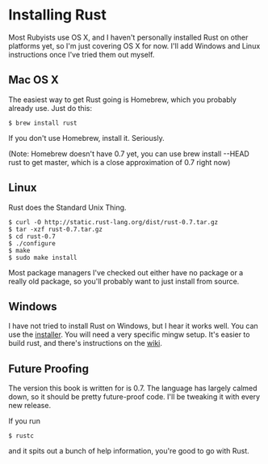 Installing Rust
===============

Most Rubyists use OS X, and I haven't personally installed Rust on other
platforms yet, so I'm just covering OS X for now. I'll add Windows and
Linux instructions once I've tried them out myself.

Mac OS X
--------

The easiest way to get Rust going is Homebrew, which you probably
already use. Just do this:

    $ brew install rust

If you don't use Homebrew, install it. Seriously.

(Note: Homebrew doesn't have 0.7 yet, you can use
brew install --HEAD rust to get master, which is a close approximation
of 0.7 right now)

Linux
-----

Rust does the Standard Unix Thing.

    $ curl -O http://static.rust-lang.org/dist/rust-0.7.tar.gz
    $ tar -xzf rust-0.7.tar.gz
    $ cd rust-0.7
    $ ./configure
    $ make
    $ sudo make install

Most package managers I've checked out either have no package or a
really old package, so you'll probably want to just install from source.

Windows
-------

I have not tried to install Rust on Windows, but I hear it works well.
You can use the
[installer](http://static.rust-lang.org/dist/rust-0.7-install.exe). You
will need a very specific mingw setup. It's easier to build rust, and
there's instructions on the
[wiki](https://github.com/mozilla/rust/wiki/Note-getting-started-developing-Rust#windows).

Future Proofing
---------------

The version this book is written for is 0.7. The language has largely
calmed down, so it should be pretty future-proof code. I'll be tweaking
it with every new release.

If you run

    $ rustc

and it spits out a bunch of help information, you're good to go with
Rust.
